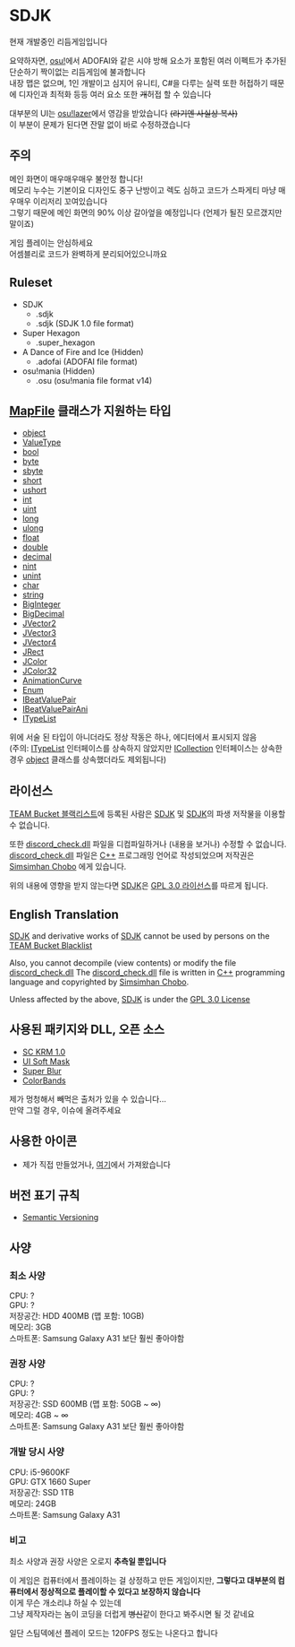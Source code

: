 # SDJK
현재 개발중인 리듬게임입니다

요약하자면, [osu!](https://osu.ppy.sh/)에서 ADOFAI와 같은 시야 방해 요소가 포함된 여러 이펙트가 추가된 단순하기 짝이없는 리듬게임에 불과합니다  
내장 맵은 없으며, 1인 개발이고 심지어 유니티, C#을 다루는 실력 또한 허접하기 때문에 디자인과 최적화 등등 여러 요소 또한 ~~개~~허접 할 수 있습니다

대부분의 UI는 [osu!lazer](https://github.com/ppy/osu)에서 영감을 받았습니다 ~~(라기엔 사실상 복사)~~  
이 부분이 문제가 된다면 잔말 없이 바로 수정하갰습니다

## 주의
메인 화면이 매우매우매우 불안정 합니다!  
메모리 누수는 기본이요 디자인도 중구 난방이고 렉도 심하고 코드가 스파게티 마냥 매우매우 이리저리 꼬여있습니다  
그렇기 때문에 메인 화면의 90% 이상 갈아엎을 예정입니다 (언제가 될진 모르갰지만 말이죠)

게임 플레이는 안심하세요  
어셈블리로 코드가 완벽하게 분리되어있으니까요

## Ruleset
* SDJK
  * .sdjk
  * .sdjk (SDJK 1.0 file format)
* Super Hexagon
  * .super_hexagon
* A Dance of Fire and Ice (Hidden)
  * .adofai (ADOFAI file format)
* osu!mania (Hidden)
  * .osu (osu!mania file format v14)
  
## [MapFile](Assets/Map/MapFile.cs#L21) 클래스가 지원하는 타입
[ITypeList]: Assets/SC%20KRM/TypeList.cs#L3
[object]: https://learn.microsoft.com/ko-kr/dotnet/api/System.Object

* [object]
* [ValueType](https://learn.microsoft.com/ko-kr/dotnet/api/System.ValueType)
* [bool](https://learn.microsoft.com/ko-kr/dotnet/api/System.Boolean)
* [byte](https://learn.microsoft.com/ko-kr/dotnet/api/System.Byte)
* [sbyte](https://learn.microsoft.com/ko-kr/dotnet/api/System.SByte)
* [short](https://learn.microsoft.com/ko-kr/dotnet/api/System.Int16)
* [ushort](https://learn.microsoft.com/ko-kr/dotnet/api/System.UInt16)
* [int](https://learn.microsoft.com/ko-kr/dotnet/api/System.Int32)
* [uint](https://learn.microsoft.com/ko-kr/dotnet/api/System.UInt32)
* [long](https://learn.microsoft.com/ko-kr/dotnet/api/System.Int64)
* [ulong](https://learn.microsoft.com/ko-kr/dotnet/api/System.UInt64)
* [float](https://learn.microsoft.com/ko-kr/dotnet/api/System.Single)
* [double](https://learn.microsoft.com/ko-kr/dotnet/api/System.Double)
* [decimal](https://learn.microsoft.com/ko-kr/dotnet/api/System.Decimal)
* [nint](https://learn.microsoft.com/ko-kr/dotnet/api/System.IntPtr)
* [unint](https://learn.microsoft.com/ko-kr/dotnet/api/System.UIntPtr)
* [char](https://learn.microsoft.com/ko-kr/dotnet/api/System.Char)
* [string](https://learn.microsoft.com/ko-kr/dotnet/api/System.String)
* [BigInteger](https://learn.microsoft.com/ko-kr/dotnet/api/System.Numerics.BigInteger)
* [BigDecimal](https://github.com/AdamWhiteHat/BigDecimal)
* [JVector2](Assets/SC%20KRM/Json/JsonManager.cs#L90)
* [JVector3](Assets/SC%20KRM/Json/JsonManager.cs#L126)
* [JVector4](Assets/SC%20KRM/Json/JsonManager.cs#L169)
* [JRect](Assets/SC%20KRM/Json/JsonManager.cs#L221)
* [JColor](Assets/SC%20KRM/Json/JsonManager.cs#L278)
* [JColor32](Assets/SC%20KRM/Json/JsonManager.cs#L340)
* [AnimationCurve](https://docs.unity3d.com/ScriptReference/AnimationCurve.html)
* [Enum](https://learn.microsoft.com/ko-kr/dotnet/api/System.Enum)
* [IBeatValuePair](Assets/SC%20KRM/Rhythm/RhythmMapFile.cs#L356)
* [IBeatValuePairAni](Assets/SC%20KRM/Rhythm/RhythmMapFile.cs#L369)
* [ITypeList]

위에 서술 된 타입이 아니더라도 정상 작동은 하나, 에디터에서 표시되지 않음  
(주의: [ITypeList] 인터페이스를 상속하지 않았지만 [ICollection](https://learn.microsoft.com/ko-kr/dotnet/api/System.Collections.ICollection) 인터페이스는 상속한 경우 [object] 클래스를 상속했더라도 제외됩니다)
  
## 라이선스
[Blacklist]: https://docs.google.com/document/d/1A8kz4DJOdLEtf-kybrKnGR51XDNZVHmojCU86KaDgKg
[SC KRM]: https://github.com/SimsimhanChobo/SC-KRM-1.0
[SDJK]: https://github.com/SimsimhanChobo/SDJK
[Simsimhan Chobo]: https://github.com/SimsimhanChobo
[discord_check.dll]: Assets/SC%20KRM/Discord/Library/discord_check.dll
[C++ Namu]: https://namu.wiki/w/C%2B%2B
[C++]: https://ko.wikipedia.org/wiki/C%2B%2B
[MIT]: https://opensource.org/licenses/mit
[GPL]: https://opensource.org/license/gpl-3-0

[TEAM Bucket 블랙리스트][Blacklist]에 등록된 사람은 [SDJK] 및 [SDJK]의 파생 저작물을 이용할 수 없습니다.

또한 [discord_check.dll] 파일을 디컴파일하거나 (내용을 보거나) 수정할 수 없습니다.  
[discord_check.dll] 파일은 [C++][C++ Namu] 프로그래밍 언어로 작성되었으며 저작권은 [Simsimhan Chobo] 에게 있습니다.

위의 내용에 영향을 받지 않는다면 [SDJK]은 [GPL 3.0 라이선스][GPL]를 따르게 됩니다.

## English Translation
[SDJK] and derivative works of [SDJK] cannot be used by persons on the [TEAM Bucket Blacklist][Blacklist]

Also, you cannot decompile (view contents) or modify the file [discord_check.dll]
The [discord_check.dll] file is written in [C++] programming language and copyrighted by [Simsimhan Chobo].

Unless affected by the above, [SDJK] is under the [GPL 3.0 License][GPL]

## 사용된 패키지와 DLL, 오픈 소스
- [SC KRM 1.0](https://github.com/SimsimhanChobo/SC-KRM-1.0)
- [UI Soft Mask](https://github.com/mob-sakai/SoftMaskForUGUI)
- [Super Blur](https://github.com/PavelDoGreat/Super-Blur)
- [ColorBands](https://github.com/rstecca/ColorBands)

제가 멍청해서 빼먹은 출처가 있을 수 있습니다...  
만약 그럴 경우, 이슈에 올려주세요

## 사용한 아이콘
- 제가 직접 만들었거나, [여기](https://www.iconfinder.com/search?q=&price=free&family=bootstrap)에서 가져왔습니다

## 버전 표기 규칙
- [Semantic Versioning](https://semver.org/)

## 사양
### 최소 사양
CPU: ?  
GPU: ?  
저장공간: HDD 400MB (맵 포함: 10GB)  
메모리: 3GB  
스마트폰: Samsung Galaxy A31 보단 훨씬 좋아야함

### 권장 사양
CPU: ?  
GPU: ?  
저장공간: SSD 600MB (맵 포함: 50GB ~ ∞)  
메모리: 4GB ~ ∞  
스마트폰: Samsung Galaxy A31 보단 훨씬 좋아야함

### 개발 당시 사양
CPU: i5-9600KF  
GPU: GTX 1660 Super  
저장공간: SSD 1TB  
메모리: 24GB  
스마트폰: Samsung Galaxy A31  

### 비고
최소 사양과 권장 사양은 오로지 **추측일 뿐입니다**

이 게임은 컴퓨터에서 플레이하는 걸 상정하고 만든 게임이지만, **그렇다고 대부분의 컴퓨터에서 정상적으로 플레이할 수 있다고 보장하지 않습니다**  
이게 무슨 개소리냐 하실 수 있는데  
그냥 제작자라는 놈이 코딩을 더럽게 ~~병신~~같이 한다고 봐주시면 될 것 같네요

일단 스팀덱에선 플레이 모드는 120FPS 정도는 나온다고 합니다

